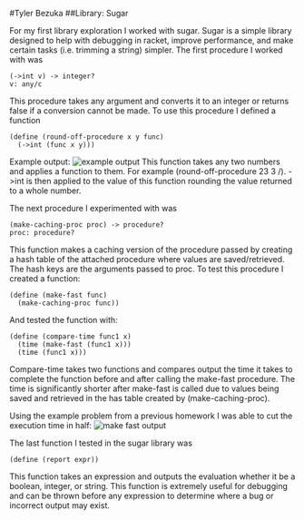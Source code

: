 #Tyler Bezuka
##Library: Sugar

For my first library exploration I worked with sugar. Sugar is a simple library designed to help with debugging in racket,
improve performance, and make certain tasks (i.e. trimming a string) simpler. The first procedure I worked with was
```
(->int v) -> integer?
v: any/c
```
This procedure takes any argument and converts it to an integer or returns false if a conversion cannot be made. To use this
procedure I defined a function
``` 
(define (round-off-procedure x y func)
  (->int (func x y)))
```
Example output:
![example output](https://github.com/tylerbezuka/FP1/blob/patch-1/fp1-ex.png)
This function takes any two numbers and applies a function to them. For example (round-off-procedure 23 3 /). ->int is then
applied to the value of this function rounding the value returned to a whole number. 

The next procedure I experimented with was 
```
(make-caching-proc proc) -> procedure?
proc: procedure?
```
This function makes a caching version of the procedure passed by creating a hash table of the attached procedure where
values are saved/retrieved. The hash keys are the arguments passed to proc. To test this procedure I created a function:
```
(define (make-fast func)
  (make-caching-proc func))
```
And tested the function with: 
```
(define (compare-time func1 x)
  (time (make-fast (func1 x)))
  (time (func1 x)))
```
Compare-time takes two functions and compares output the time it takes to complete the function before and after calling the make-fast procedure. The time is significantly shorter after make-fast is called due to values being saved and retrieved in the has table created by (make-caching-proc). 

Using the example problem from a previous homework I was able to cut the execution time in half: 
![make fast output](https://github.com/tylerbezuka/FP1/blob/patch-1/make-fast.png)

The last function I tested in the sugar library was
```
(define (report expr))
```
This function takes an expression and outputs the evaluation whether it be a boolean, integer, or string. This function is extremely useful for debugging and can be thrown before any expression to determine where a bug or incorrect output may exist. 
